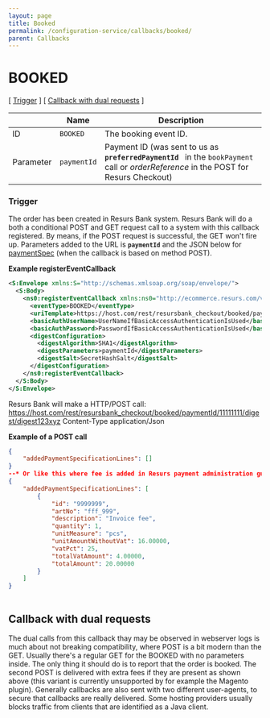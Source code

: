 ```yaml
---
layout: page
title: Booked
permalink: /configuration-service/callbacks/booked/
parent: Callbacks
---
```



# BOOKED 
\[ [Trigger](#BOOKED-Trigger) \] \[ [Callback with dual
requests](#BOOKED-Callbackwithdualrequests) \]
  
|           | Name        | Description                                                                                                                                |
|-----------|-------------|--------------------------------------------------------------------------------------------------------------------------------------------|
| ID        | `BOOKED`    | The booking event ID.                                                                                                                      |
| Parameter | `paymentId` | Payment ID (was sent to us as` `**`preferredPaymentId`**` ` in the `bookPayment` call or *orderReference* in the POST for Resurs Checkout) |
  
### Trigger

The order has been created in Resurs Bank system.
Resurs Bank will do a both a conditional POST and GET request call to a
system with this callback registered. By means, if the POST request is
successful, the GET won't fire up.
Parameters added to the URL is **`paymentId`** and the JSON below for
[paymentSpec](/development/api-types/paymentspec) (when the callback is based on
method POST).
  
**Example registerEventCallback**

```xml
<S:Envelope xmlns:S="http://schemas.xmlsoap.org/soap/envelope/">
  <S:Body>
    <ns0:registerEventCallback xmlns:ns0="http://ecommerce.resurs.com/v4/msg/configuration" xmlns:ns1="http://ecommerce.resurs.com/v4/msg/exception">
      <eventType>BOOKED</eventType>
      <uriTemplate>https://host.com/rest/resursbank_checkout/booked/paymentId/{paymentId}/digest/{digest}</uriTemplate>
      <basicAuthUserName>UserNameIfBasicAccessAuthenticationIsUsed</basicAuthUserName>
      <basicAuthPassword>PasswordIfBasicAccessAuthenticationIsUsed</basicAuthPassword>
      <digestConfiguration>
        <digestAlgorithm>SHA1</digestAlgorithm>
        <digestParameters>paymentId</digestParameters>
        <digestSalt>SecretHashSalt</digestSalt>
      </digestConfiguration>
    </ns0:registerEventCallback>
  </S:Body>
</S:Envelope> 
```
  
Resurs Bank will make a HTTP/POST
call: https://host.com/rest/resursbank_checkout/booked/paymentId/11111111/digest/digest123xyz
 Content-Type application/Json

**Example of a POST call**

```json lines
{
    "addedPaymentSpecificationLines": []
}
--* Or like this where fee is added in Resurs payment administration gui*--
{
    "addedPaymentSpecificationLines": [
        {
            "id": "9999999",
            "artNo": "fff_999",
            "description": "Invoice fee",
            "quantity": 1,
            "unitMeasure": "pcs",
            "unitAmountWithoutVat": 16.00000,
            "vatPct": 25,
            "totalVatAmount": 4.00000,
            "totalAmount": 20.00000
        }
    ]
}
 
```

## Callback with dual requests
The dual calls from this callback thay may be observed in webserver logs
is much about not breaking compatibility, where POST is a bit modern
than the GET.
Usually there's a regular GET for the BOOKED with no parameters inside.
The only thing it should do is to report that the order is booked.
The second POST is delivered with extra fees if they are present as
shown above (this variant is currently unsupported by for example the
Magento plugin).
Generally callbacks are also sent with two different user-agents, to
secure that callbacks are really delivered. Some hosting providers
usually blocks traffic from clients that are identified as a Java
client.
